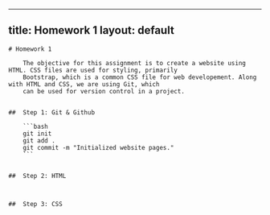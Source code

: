 
---
title: Homework 1
layout: default
---

	# Homework 1 

		The objective for this assignment is to create a website using HTML. CSS files are used for styling, primarily 
		Bootstrap, which is a common CSS file for web developement. Along with HTML and CSS, we are using Git, which 
		can be used for version control in a project.


	##	Step 1: Git & Github

		```bash
		git init
		git add .
		git commit -m "Initialized website pages."
		```


	##	Step 2: HTML



	##	Step 3: CSS




